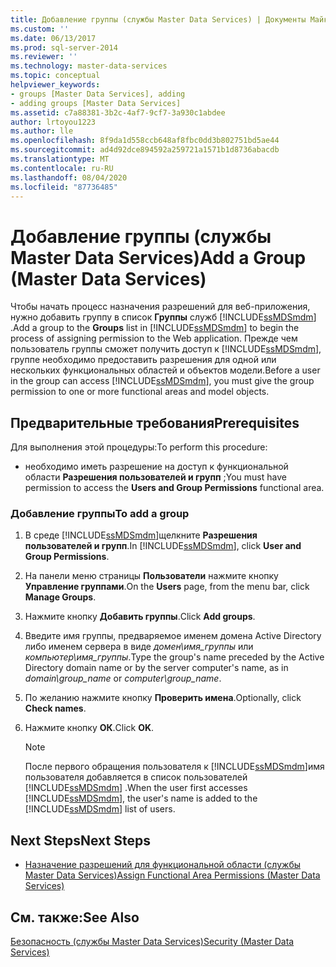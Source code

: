 ```yaml
---
title: Добавление группы (службы Master Data Services) | Документы Майкрософт
ms.custom: ''
ms.date: 06/13/2017
ms.prod: sql-server-2014
ms.reviewer: ''
ms.technology: master-data-services
ms.topic: conceptual
helpviewer_keywords:
- groups [Master Data Services], adding
- adding groups [Master Data Services]
ms.assetid: c7a88381-3b2c-4af7-9cf7-3a930c1abdee
author: lrtoyou1223
ms.author: lle
ms.openlocfilehash: 8f9da1d558ccb648af8fbc0dd3b802751bd5ae44
ms.sourcegitcommit: ad4d92dce894592a259721a1571b1d8736abacdb
ms.translationtype: MT
ms.contentlocale: ru-RU
ms.lasthandoff: 08/04/2020
ms.locfileid: "87736485"
---
```

# <a name="add-a-group-master-data-services"></a><span data-ttu-id="2ae5c-102">Добавление группы (службы Master Data Services)</span><span class="sxs-lookup"><span data-stu-id="2ae5c-102">Add a Group (Master Data Services)</span></span>
  <span data-ttu-id="2ae5c-103">Чтобы начать процесс назначения разрешений для веб-приложения, нужно добавить группу в список **Группы** служб [!INCLUDE[ssMDSmdm](../includes/ssmdsmdm-md.md)] .</span><span class="sxs-lookup"><span data-stu-id="2ae5c-103">Add a group to the **Groups** list in [!INCLUDE[ssMDSmdm](../includes/ssmdsmdm-md.md)] to begin the process of assigning permission to the Web application.</span></span> <span data-ttu-id="2ae5c-104">Прежде чем пользователь группы сможет получить доступ к [!INCLUDE[ssMDSmdm](../includes/ssmdsmdm-md.md)], группе необходимо предоставить разрешения для одной или нескольких функциональных областей и объектов модели.</span><span class="sxs-lookup"><span data-stu-id="2ae5c-104">Before a user in the group can access [!INCLUDE[ssMDSmdm](../includes/ssmdsmdm-md.md)], you must give the group permission to one or more functional areas and model objects.</span></span>  
  
## <a name="prerequisites"></a><span data-ttu-id="2ae5c-105">Предварительные требования</span><span class="sxs-lookup"><span data-stu-id="2ae5c-105">Prerequisites</span></span>  
 <span data-ttu-id="2ae5c-106">Для выполнения этой процедуры:</span><span class="sxs-lookup"><span data-stu-id="2ae5c-106">To perform this procedure:</span></span>  
  
-   <span data-ttu-id="2ae5c-107">необходимо иметь разрешение на доступ к функциональной области **Разрешения пользователей и групп** ;</span><span class="sxs-lookup"><span data-stu-id="2ae5c-107">You must have permission to access the **Users and Group Permissions** functional area.</span></span>  
  
### <a name="to-add-a-group"></a><span data-ttu-id="2ae5c-108">Добавление группы</span><span class="sxs-lookup"><span data-stu-id="2ae5c-108">To add a group</span></span>  
  
1.  <span data-ttu-id="2ae5c-109">В среде [!INCLUDE[ssMDSmdm](../includes/ssmdsmdm-md.md)]щелкните **Разрешения пользователей и групп**.</span><span class="sxs-lookup"><span data-stu-id="2ae5c-109">In [!INCLUDE[ssMDSmdm](../includes/ssmdsmdm-md.md)], click **User and Group Permissions**.</span></span>  
  
2.  <span data-ttu-id="2ae5c-110">На панели меню страницы **Пользователи** нажмите кнопку **Управление группами**.</span><span class="sxs-lookup"><span data-stu-id="2ae5c-110">On the **Users** page, from the menu bar, click **Manage Groups**.</span></span>  
  
3.  <span data-ttu-id="2ae5c-111">Нажмите кнопку **Добавить группы**.</span><span class="sxs-lookup"><span data-stu-id="2ae5c-111">Click **Add groups**.</span></span>  
  
4.  <span data-ttu-id="2ae5c-112">Введите имя группы, предваряемое именем домена Active Directory либо именем сервера в виде *домен\имя_группы* или *компьютер\имя_группы*.</span><span class="sxs-lookup"><span data-stu-id="2ae5c-112">Type the group's name preceded by the Active Directory domain name or by the server computer's name, as in *domain\group_name* or *computer\group_name*.</span></span>  
  
5.  <span data-ttu-id="2ae5c-113">По желанию нажмите кнопку **Проверить имена**.</span><span class="sxs-lookup"><span data-stu-id="2ae5c-113">Optionally, click **Check names**.</span></span>  
  
6.  <span data-ttu-id="2ae5c-114">Нажмите кнопку **ОК**.</span><span class="sxs-lookup"><span data-stu-id="2ae5c-114">Click **OK**.</span></span>  
  
    > [!NOTE]  
    >  <span data-ttu-id="2ae5c-115">После первого обращения пользователя к [!INCLUDE[ssMDSmdm](../includes/ssmdsmdm-md.md)]имя пользователя добавляется в список пользователей [!INCLUDE[ssMDSmdm](../includes/ssmdsmdm-md.md)] .</span><span class="sxs-lookup"><span data-stu-id="2ae5c-115">When the user first accesses [!INCLUDE[ssMDSmdm](../includes/ssmdsmdm-md.md)], the user's name is added to the [!INCLUDE[ssMDSmdm](../includes/ssmdsmdm-md.md)] list of users.</span></span>  
  
## <a name="next-steps"></a><span data-ttu-id="2ae5c-116">Next Steps</span><span class="sxs-lookup"><span data-stu-id="2ae5c-116">Next Steps</span></span>  
  
-   [<span data-ttu-id="2ae5c-117">Назначение разрешений для функциональной области (службы Master Data Services)</span><span class="sxs-lookup"><span data-stu-id="2ae5c-117">Assign Functional Area Permissions &#40;Master Data Services&#41;</span></span>](assign-functional-area-permissions-master-data-services.md)  
  
## <a name="see-also"></a><span data-ttu-id="2ae5c-118">См. также:</span><span class="sxs-lookup"><span data-stu-id="2ae5c-118">See Also</span></span>  
 [<span data-ttu-id="2ae5c-119">Безопасность (службы Master Data Services)</span><span class="sxs-lookup"><span data-stu-id="2ae5c-119">Security &#40;Master Data Services&#41;</span></span>](../../2014/master-data-services/security-master-data-services.md)  
  
  
